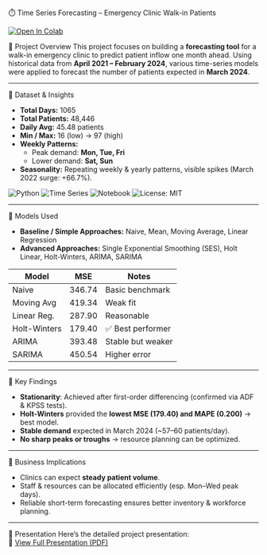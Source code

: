 ⏱️ Time Series Forecasting – Emergency Clinic Walk-in Patients

[![Open In Colab](https://colab.research.google.com/assets/colab-badge.svg)](
https://colab.research.google.com/github/Sagarramteke19/times-series-forecasting/blob/main/timeseries.ipynb)

📌 Project Overview
This project focuses on building a **forecasting tool** for a walk-in emergency clinic to predict patient inflow one month ahead. Using historical data from **April 2021 – February 2024**, various time-series models were applied to forecast the number of patients expected in **March 2024**.

---

🔹 Dataset & Insights
- **Total Days:** 1065  
- **Total Patients:** 48,446  
- **Daily Avg:** 45.48 patients  
- **Min / Max:** 16 (low) → 97 (high)  
- **Weekly Patterns:**  
  - Peak demand: **Mon, Tue, Fri**  
  - Lower demand: **Sat, Sun**  
- **Seasonality:** Repeating weekly & yearly patterns, visible spikes (March 2022 surge: +66.7%).
  
![Python](https://img.shields.io/badge/Python-3.10+-blue)
![Time Series](https://img.shields.io/badge/Time%20Series-ARIMA%20%7C%20Prophet%20%7C%20HW-orange)
![Notebook](https://img.shields.io/badge/Jupyter-Notebook-informational)
![License: MIT](https://img.shields.io/badge/License-MIT-green)

---

🔹 Models Used
- **Baseline / Simple Approaches:** Naive, Mean, Moving Average, Linear Regression  
- **Advanced Approaches:** Single Exponential Smoothing (SES), Holt Linear, Holt-Winters, ARIMA, SARIMA  

| Model       | MSE    | Notes |
|-------------|--------|-------|
| Naive       | 346.74 | Basic benchmark |
| Moving Avg  | 419.34 | Weak fit |
| Linear Reg. | 287.90 | Reasonable |
| Holt-Winters| 179.40 | ✅ Best performer |
| ARIMA       | 393.48 | Stable but weaker |
| SARIMA      | 450.54 | Higher error |

---

🔹 Key Findings
- **Stationarity**: Achieved after first-order differencing (confirmed via ADF & KPSS tests).  
- **Holt-Winters** provided the **lowest MSE (179.40) and MAPE (0.200)** → best model.  
- **Stable demand** expected in March 2024 (~57–60 patients/day).  
- **No sharp peaks or troughs** → resource planning can be optimized.  

---

🔹 Business Implications
- Clinics can expect **steady patient volume**.  
- Staff & resources can be allocated efficiently (esp. Mon–Wed peak days).  
- Reliable short-term forecasting ensures better inventory & workforce planning.  

---

📑 Presentation
Here’s the detailed project presentation:  
📄 [View Full Presentation (PDF)](./doc/Presentation4.pdf)

